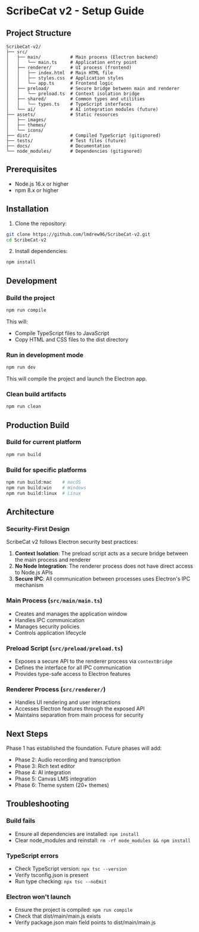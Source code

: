 # ScribeCat v2 - Setup Guide

## Project Structure

```
ScribeCat-v2/
├── src/
│   ├── main/           # Main process (Electron backend)
│   │   └── main.ts     # Application entry point
│   ├── renderer/       # UI process (frontend)
│   │   ├── index.html  # Main HTML file
│   │   ├── styles.css  # Application styles
│   │   └── app.ts      # Frontend logic
│   ├── preload/        # Secure bridge between main and renderer
│   │   └── preload.ts  # Context isolation bridge
│   ├── shared/         # Common types and utilities
│   │   └── types.ts    # TypeScript interfaces
│   └── ai/             # AI integration modules (future)
├── assets/             # Static resources
│   ├── images/
│   ├── themes/
│   └── icons/
├── dist/               # Compiled TypeScript (gitignored)
├── tests/              # Test files (future)
├── docs/               # Documentation
└── node_modules/       # Dependencies (gitignored)
```

## Prerequisites

- Node.js 16.x or higher
- npm 8.x or higher

## Installation

1. Clone the repository:
```bash
git clone https://github.com/lmdrew96/ScribeCat-v2.git
cd ScribeCat-v2
```

2. Install dependencies:
```bash
npm install
```

## Development

### Build the project
```bash
npm run compile
```

This will:
- Compile TypeScript files to JavaScript
- Copy HTML and CSS files to the dist directory

### Run in development mode
```bash
npm run dev
```

This will compile the project and launch the Electron app.

### Clean build artifacts
```bash
npm run clean
```

## Production Build

### Build for current platform
```bash
npm run build
```

### Build for specific platforms
```bash
npm run build:mac    # macOS
npm run build:win    # Windows
npm run build:linux  # Linux
```

## Architecture

### Security-First Design

ScribeCat v2 follows Electron security best practices:

1. **Context Isolation**: The preload script acts as a secure bridge between the main process and renderer
2. **No Node Integration**: The renderer process does not have direct access to Node.js APIs
3. **Secure IPC**: All communication between processes uses Electron's IPC mechanism

### Main Process (`src/main/main.ts`)

- Creates and manages the application window
- Handles IPC communication
- Manages security policies
- Controls application lifecycle

### Preload Script (`src/preload/preload.ts`)

- Exposes a secure API to the renderer process via `contextBridge`
- Defines the interface for all IPC communication
- Provides type-safe access to Electron features

### Renderer Process (`src/renderer/`)

- Handles UI rendering and user interactions
- Accesses Electron features through the exposed API
- Maintains separation from main process for security

## Next Steps

Phase 1 has established the foundation. Future phases will add:

- Phase 2: Audio recording and transcription
- Phase 3: Rich text editor
- Phase 4: AI integration
- Phase 5: Canvas LMS integration
- Phase 6: Theme system (20+ themes)

## Troubleshooting

### Build fails
- Ensure all dependencies are installed: `npm install`
- Clear node_modules and reinstall: `rm -rf node_modules && npm install`

### TypeScript errors
- Check TypeScript version: `npx tsc --version`
- Verify tsconfig.json is present
- Run type checking: `npx tsc --noEmit`

### Electron won't launch
- Ensure the project is compiled: `npm run compile`
- Check that dist/main/main.js exists
- Verify package.json main field points to dist/main/main.js
